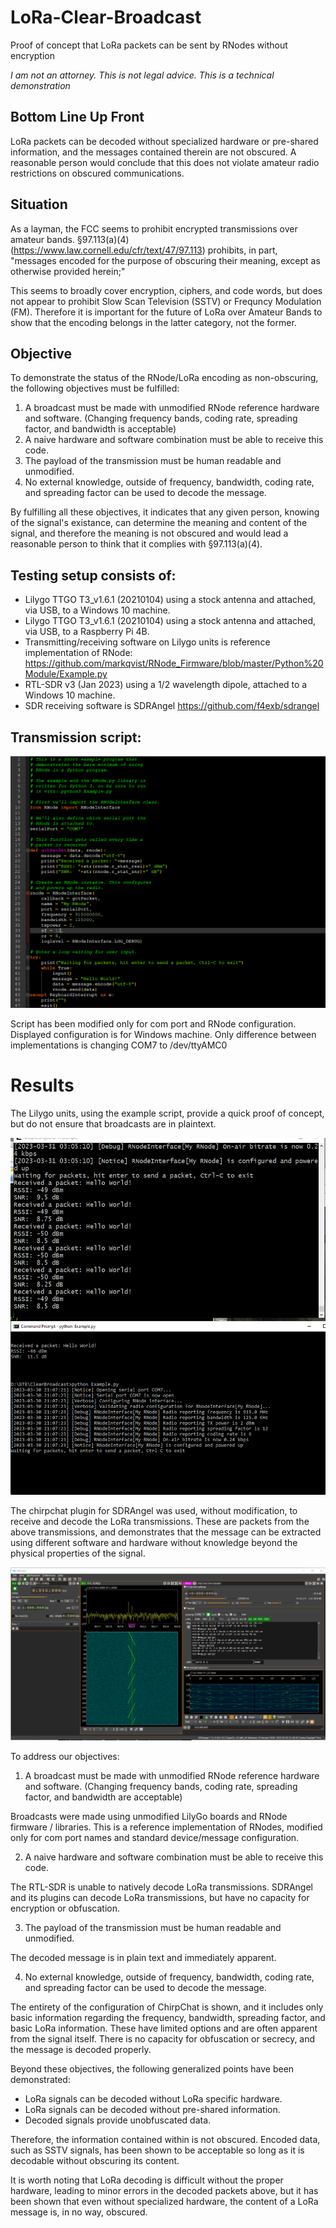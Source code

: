 # LoRa-Clear-Broadcast
Proof of concept that LoRa packets can be sent by RNodes without encryption

*I am not an attorney. This is not legal advice. This is a technical demonstration*

## Bottom Line Up Front

LoRa packets can be decoded without specialized hardware or pre-shared information, and the messages contained therein are not obscured. A reasonable person would conclude that this does not violate amateur radio restrictions on obscured communications.

## Situation

As a layman, the FCC seems to prohibit encrypted transmissions over amateur bands. §97.113(a)(4) (https://www.law.cornell.edu/cfr/text/47/97.113) prohibits, in part, "messages encoded for the purpose of obscuring their meaning, except as otherwise provided herein;"

This seems to broadly cover encryption, ciphers, and code words, but does not appear to prohibit Slow Scan Television (SSTV) or Frequncy Modulation (FM). Therefore it is important for the future of LoRa over Amateur Bands to show that the encoding belongs in the latter category, not the former.

## Objective

To demonstrate the status of the RNode/LoRa encoding as non-obscuring, the following objectives must be fulfilled:

1. A broadcast must be made with unmodified RNode reference hardware and software. (Changing frequency bands, coding rate, spreading factor, and bandwidth is acceptable)
3. A naive hardware and software combination must be able to receive this code.
4. The payload of the transmission must be human readable and unmodified.
5. No external knowledge, outside of frequency, bandwidth, coding rate, and spreading factor can be used to decode the message.

By fulfilling all these objectives, it indicates that any given person, knowing of the signal's existance, can determine the meaning and content of the signal, and therefore the meaning is not obscured and would lead a reasonable person to think that it complies with §97.113(a)(4).

## Testing setup consists of:
* Lilygo TTGO T3_v1.6.1 (20210104) using a stock antenna and attached, via USB, to a Windows 10 machine. 
* Lilygo TTGO T3_v1.6.1 (20210104) using a stock antenna and attached, via USB, to a Raspberry Pi 4B. 
* Transmitting/receiving software on Lilygo units is reference implementation of RNode: https://github.com/markqvist/RNode_Firmware/blob/master/Python%20Module/Example.py
* RTL-SDR v3 (Jan 2023) using a 1/2 wavelength dipole, attached to a Windows 10 machine.
* SDR receiving software is SDRAngel https://github.com/f4exb/sdrangel

## Transmission script:
![](https://github.com/faragher/LoRa-Clear-Broadcast/blob/main/XMit.png)

Script has been modified only for com port and RNode configuration. Displayed configuration is for Windows machine. Only difference between implementations is changing COM7 to /dev/ttyAMC0

# Results

The Lilygo units, using the example script, provide a quick proof of concept, but do not ensure that broadcasts are in plaintext. 

![](https://github.com/faragher/LoRa-Clear-Broadcast/blob/main/LilyGo.png)

The chirpchat plugin for SDRAngel was used, without modification, to receive and decode the LoRa transmissions. These are packets from the above transmissions, and demonstrates that the message can be extracted using different software and hardware without knowledge beyond the physical properties of the signal.

![](https://github.com/faragher/LoRa-Clear-Broadcast/blob/main/SDRAngel.png)

To address our objectives:

1. A broadcast must be made with unmodified RNode reference hardware and software. (Changing frequency bands, coding rate, spreading factor, and bandwidth are acceptable)

Broadcasts were made using unmodified LilyGo boards and RNode firmware / libraries. This is a reference implementation of RNodes, modified only for com port names and standard device/message configuration.

2. A naive hardware and software combination must be able to receive this code.

The RTL-SDR is unable to natively decode LoRa transmissions. SDRAngel and its plugins can decode LoRa transmissions, but have no capacity for encryption or obfuscation. 

3. The payload of the transmission must be human readable and unmodified.

The decoded message is in plain text and immediately apparent.

4. No external knowledge, outside of frequency, bandwidth, coding rate, and spreading factor can be used to decode the message.

The entirety of the configuration of ChirpChat is shown, and it includes only basic information regarding the frequency, bandwidth, spreading factor, and basic LoRa information. These have limited options and are often apparent from the signal itself. There is no capacity for obfuscation or secrecy, and the message is decoded properly.

Beyond these objectives, the following generalized points have been demonstrated:

* LoRa signals can be decoded without LoRa specific hardware.
* LoRa signals can be decoded without pre-shared information.
* Decoded signals provide unobfuscated data.

Therefore, the information contained within is not obscured. Encoded data, such as SSTV signals, has been shown to be acceptable so long as it is decodable without obscuring its content. 

It is worth noting that LoRa decoding is difficult without the proper hardware, leading to minor errors in the decoded packets above, but it has been shown that even without specialized hardware, the content of a LoRa message is, in no way, obscured.
